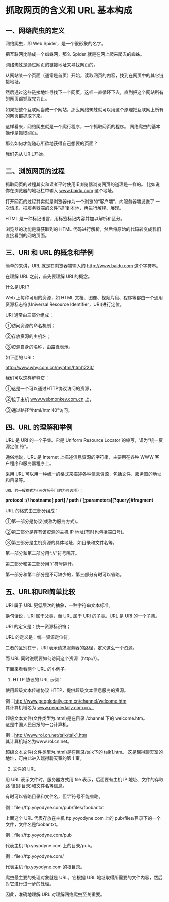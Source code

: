# 抓取网页的含义和 URL 基本构成

## 一、网络爬虫的定义

网络爬虫，即 Web Spider，是一个很形象的名字。

把互联网比喻成一个蜘蛛网，那么 Spider 就是在网上爬来爬去的蜘蛛。

网络蜘蛛是通过网页的链接地址来寻找网页的。

从网站某一个页面（通常是首页）开始，读取网页的内容，找到在网页中的其它链接地址，

然后通过这些链接地址寻找下一个网页，这样一直循环下去，直到把这个网站所有的网页都抓取完为止。

如果把整个互联网当成一个网站，那么网络蜘蛛就可以用这个原理把互联网上所有的网页都抓取下来。

这样看来，网络爬虫就是一个爬行程序，一个抓取网页的程序。
网络爬虫的基本操作是抓取网页。

那么如何才能随心所欲地获得自己想要的页面？

我们先从 UR L开始。

## 二、浏览网页的过程

抓取网页的过程其实和读者平时使用IE浏览器浏览网页的道理是一样的。
比如说你在浏览器的地址栏中输入 www.baidu.com 这个地址。

打开网页的过程其实就是浏览器作为一个浏览的“客户端”，向服务器端发送了 一次请求，把服务器端的文件“抓”到本地，再进行解释、展现。

HTML 是一种标记语言，用标签标记内容并加以解析和区分。

浏览器的功能是将获取到的 HTML 代码进行解析，然后将原始的代码转变成我们直接看到的网站页面。

## 三、URI 和 URL 的概念和举例
简单的来讲，URL 就是在浏览器端输入的 http://www.baidu.com    这个字符串。

在理解 URL 之前，首先要理解 URI 的概念。

什么是URI？

Web 上每种可用的资源，如 HTML 文档、图像、视频片段、程序等都由一个通用资源标志符(Universal Resource Identifier，URI)进行定位。
 
URI 通常由三部分组成：

①访问资源的命名机制；

②存放资源的主机名；

③资源自身的名称，由路径表示。

如下面的 URI：

http://www.why.com.cn/myhtml/html1223/

我们可以这样解释它：

①这是一个可以通过HTTP协议访问的资源，

②位于主机 www.webmonkey.com.cn 上，

③通过路径“/html/html40”访问。 

## 四、URL 的理解和举例

URL 是 URI 的一个子集。它是 Uniform Resource Locator 的缩写，译为“统一资源定位 符”。

通俗地说，URL 是 Internet 上描述信息资源的字符串，主要用在各种 WWW 客户程序和服务器程序上。

采用 URL 可以用一种统一的格式来描述各种信息资源，包括文件、服务器的地址和目录等。

`URL 的一般格式为(带方括号[]的为可选项)：`  

**protocol :// hostname[:port] / path / [;parameters][?query]#fragment**

URL 的格式由三部分组成： 

①第一部分是协议(或称为服务方式)。

②第二部分是存有该资源的主机 IP 地址(有时也包括端口号)。

③第三部分是主机资源的具体地址，如目录和文件名等。

第一部分和第二部分用“://”符号隔开。

第二部分和第三部分用“/”符号隔开。

第一部分和第二部分是不可缺少的，第三部分有时可以省略。 

## 五、URL和URI简单比较

URI 属于 URL 更低层次的抽象，一种字符串文本标准。

换句话说，URI 属于父类，而 URL 属于 URI 的子类。URL 是 URI 的一个子集。

URI 的定义是：统一资源标识符；

URL 的定义是：统一资源定位符。

二者的区别在于，URI 表示请求服务器的路径，定义这么一个资源。

而 URL 同时说明要如何访问这个资源（http://）。


下面来看看两个 URL 的小例子。

1. HTTP 协议的 URL 示例：

使用超级文本传输协议 HTTP，提供超级文本信息服务的资源。 

例：http://www.peopledaily.com.cn/channel/welcome.htm   
其计算机域名为 www.peopledaily.com.cn。

超级文本文件(文件类型为.html)是在目录 /channel 下的 welcome.htm。  
这是中国人民日报的一台计算机。 

例：http://www.rol.cn.net/talk/talk1.htm   
其计算机域名为www.rol.cn.net。

超级文本文件(文件类型为.html)是在目录/talk下的 talk1.htm。
这是瑞得聊天室的地址，可由此进入瑞得聊天室的第 1 室。

2. 文件的 URL

用 URL 表示文件时，服务器方式用 file 表示，后面要有主机 IP 地址、文件的存取路 径(即目录)和文件名等信息。

有时可以省略目录和文件名，但“/”符号不能省略。 

例：file://ftp.yoyodyne.com/pub/files/foobar.txt 

上面这个 URL 代表存放在主机 ftp.yoyodyne.com 上的 pub/files/目录下的一个文件，文件名是foobar.txt。

例：file://ftp.yoyodyne.com/pub 

代表主机 ftp.yoyodyne.com 上的目录/pub。 

例：file://ftp.yoyodyne.com/ 

代表主机 ftp.yoyodyne.com 的根目录。 

爬虫最主要的处理对象就是 URL，它根据 URL 地址取得所需要的文件内容，然后对它进行进一步的处理。

因此，准确地理解 URL 对理解网络爬虫至关重要。